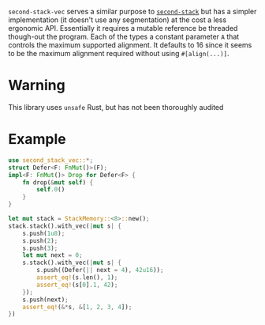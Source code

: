 `second-stack-vec` serves a similar purpose to [`second-stack`](https://github.com/That3Percent/second-stack) but has a
simpler implementation (it doesn't use any segmentation) at the cost a less ergonomic API. Essentially it requires a
mutable reference be threaded though-out the program. Each of the types a constant parameter `A` that controls the
maximum supported alignment. It defaults to 16 since it seems to be the maximum alignment required without using 
`#[align(...)]`.

# Warning
This library uses `unsafe` Rust, but has not been thoroughly audited

# Example
```rust
use second_stack_vec::*;
struct Defer<F: FnMut()>(F);
impl<F: FnMut()> Drop for Defer<F> {
    fn drop(&mut self) {
        self.0()
    }
}

let mut stack = StackMemory::<8>::new();
stack.stack().with_vec(|mut s| {
    s.push(1u8);
    s.push(2);
    s.push(3);
    let mut next = 0;
    s.stack().with_vec(|mut s| {
        s.push((Defer(|| next = 4), 42u16));
        assert_eq!(s.len(), 1);
        assert_eq!(s[0].1, 42);
    });
    s.push(next);
    assert_eq!(&*s, &[1, 2, 3, 4]);
})
```
